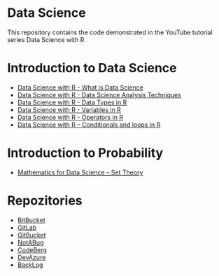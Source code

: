 # Data Science

This repository contains the code demonstrated in the YouTube tutorial series Data Science with R 

# Introduction to Data Science

<ul>
<li><a href="https://www.youtube.com/watch?v=2Uga73o30Rs">Data Science with R - What is Data Science </a></li>
<li><a href="https://www.youtube.com/watch?v=BBECgqGvy3g">Data Science with R - Data Science Analysis Techniques</a></li>
<li><a href="https://www.youtube.com/watch?v=seJJbnQ-jIg">Data Science with R - Data Types in R</a></li>
<li><a href="https://www.youtube.com/watch?v=2nNjvjeAO4s">Data Science with R - Variables in R</a></li>
<li><a href="https://www.youtube.com/watch?v=xOQxeGu0-V0">Data Science with R - Operators in R</a></li>
<li><a href="https://www.youtube.com/watch?v=4qakqHvFMSU">Data Science with R – Conditionals and loops in R</a></li>
</ul>

# Introduction to Probability

<ul>
<li><a href="https://www.youtube.com/watch?v=QLvgFZeB_Bk">Mathematics for Data Science – Set Theory </a></li>
</ul>

# Repozitories

<ul>
  <li><a href="https://bitbucket.org/Erebus6/data-science/src/master/">BitBucket </a></li>
  <li><a href="https://gitlab.com/joalduk/data-science">GitLab </a></li>
  <li><a href="https://gitbucket.herokuapp.com/zoraniv/DataScience">GitBucket </a></li>
  <li><a href="https://notabug.org/zoraniv/DataScience/wiki/Data+Science">NotABug </a></li>
  <li><a href="https://codeberg.org/zoraniv/DataScience/wiki/Data-Science">CodeBerg </a></li>
  <li><a href="https://dev.azure.com/zoki349/_git/Data%20Science">DevAzure</a></li>
  <li><a href="https://datasciece.backlog.com/wiki/DATASCIENCE/Home">BackLog</a></li>
</ul>
